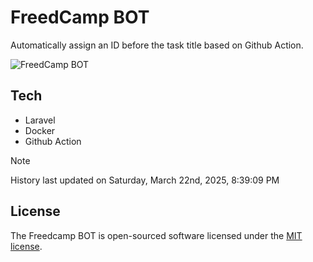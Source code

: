 # FreedCamp BOT

Automatically assign an ID before the task title based on Github Action.

![FreedCamp BOT](https://repository-images.githubusercontent.com/737932867/7d34798b-2680-471c-b089-a78a718d3d6a)

## Tech

- Laravel
- Docker
- Github Action

> [!NOTE]  
> History last updated on Saturday, March 22nd, 2025, 8:39:09 PM

## License

The Freedcamp BOT is open-sourced software licensed under the [MIT license](https://opensource.org/licenses/MIT).

